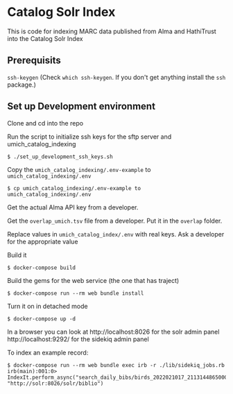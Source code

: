 # Catalog Solr Index
This is code for indexing MARC data published from Alma and HathiTrust into the Catalog Solr Index

## Prerequisits
`ssh-keygen` (Check `which ssh-keygen`. If you don't get anything install the `ssh` package.) 

## Set up Development environment

Clone and cd into the repo

Run the script to initialize ssh keys for the sftp server and umich_catalog_indexing
```
$ ./set_up_development_ssh_keys.sh
```

Copy the `umich_catalog_indexing/.env-example` to `umich_catalog_indexing/.env`
```
$ cp umich_catalog_indexing/.env-example to umich_catalog_indexing/.env
```

Get the actual Alma API key from a developer.

Get the `overlap_umich.tsv` file from a developer. Put it in the `overlap` folder.

Replace values in `umich_catalog_index/.env` with real keys. Ask a developer for the appropriate value

Build it
```
$ docker-compose build
```

Build the gems for the web service (the one that has traject)
```
$ docker-compose run --rm web bundle install
```

Turn it on in detached mode
```
$ docker-compose up -d
```

In a browser you can look at
http://localhost:8026 for the solr admin panel
http://localhost:9292/ for the sidekiq admin panel

To index an example record:
```
$ docker-compose run --rm web bundle exec irb -r ./lib/sidekiq_jobs.rb
irb(main):001:0> IndexIt.perform_async("search_daily_bibs/birds_2022021017_21131448650006381_new.tar.gz", "http://solr:8026/solr/biblio")
```
